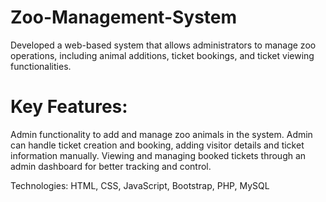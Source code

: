 # Zoo-Management-System
Developed a web-based system that allows administrators to manage zoo operations, including animal additions, ticket bookings, and ticket viewing functionalities.

# Key Features:

Admin functionality to add and manage zoo animals in the system.
Admin can handle ticket creation and booking, adding visitor details and ticket information manually.
Viewing and managing booked tickets through an admin dashboard for better tracking and control.

Technologies: HTML, CSS, JavaScript, Bootstrap, PHP, MySQL
